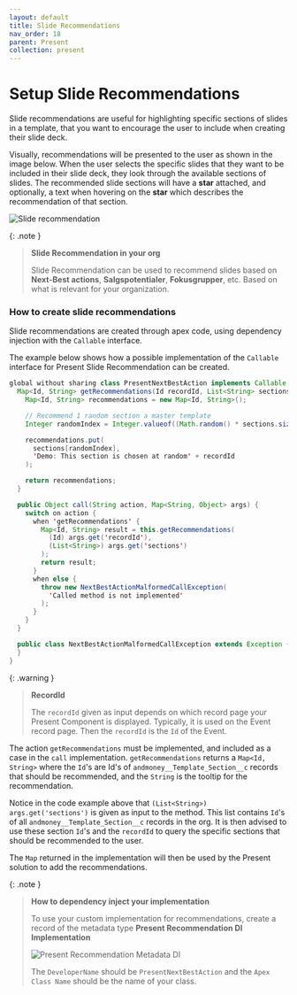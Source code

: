 ```yaml
---
layout: default
title: Slide Recommendations
nav_order: 18
parent: Present
collection: present
---
```


# Setup Slide Recommendations

Slide recommendations are useful for highlighting specific sections of slides in a template,
that you want to encourage the user to include when creating their slide deck.

Visually, recommendations will be presented to the user as shown in the image below.
When the user selects the specific slides that they want to be included in their slide deck,
they look through the available sections of slides.
The recommended slide sections will have a **star** attached,
and optionally, a text when hovering on the **star** which describes the recommendation of that section.

![Slide recommendation](../../assets/images/present/present_slide_recommendation.png)

{: .note }
> **Slide Recommendation in your org**
> 
> Slide Recommendation can be used to recommend slides based on
> **Next-Best actions**, **Salgspotentialer**, **Fokusgrupper**,
> etc. Based on what is relevant for your organization. 

### How to create slide recommendations

Slide recommendations are created through apex code, using dependency injection with the `Callable` interface.

The example below shows how a possible implementation of the `Callable` interface for Present Slide Recommendation can be created.

```java
global without sharing class PresentNextBestAction implements Callable {
  Map<Id, String> getRecommendations(Id recordId, List<String> sections) {
    Map<Id, String> recommendations = new Map<Id, String>();

    // Recommend 1 random section a master template
    Integer randomIndex = Integer.valueof((Math.random() * sections.size()));

    recommendations.put(
      sections[randomIndex],
      'Demo: This section is chosen at random' + recordId
    );

    return recommendations;
  }

  public Object call(String action, Map<String, Object> args) {
    switch on action {
      when 'getRecommendations' {
        Map<Id, String> result = this.getRecommendations(
          (Id) args.get('recordId'),
          (List<String>) args.get('sections')
        );
        return result;
      }
      when else {
        throw new NextBestActionMalformedCallException(
          'Called method is not implemented'
        );
      }
    }
  }

  public class NextBestActionMalformedCallException extends Exception {
  }
}
```

{: .warning }
> **RecordId**
>
> The `recordId` given as input depends on which record page your Present Component is displayed. Typically, it is used on the Event record page.
> Then the `recordId` is the `Id` of the Event.

The action `getRecommendations` must be implemented, and included as a case in the `call` implementation.
`getRecommendations` returns a `Map<Id, String>` where the `Id`'s are Id's of `andmoney__Template_Section__c` records that should be recommended,
and the `String` is the tooltip for the recommendation.

Notice in the code example above that `(List<String>) args.get('sections')` is given as input to the method.
This list contains `Id`'s of all `andmoney__Template_Section__c` records in the org.
It is then advised to use these section `Id`'s and the `recordId` to query the specific sections that should be recommended to the user.

The `Map` returned in the implementation will then be used by the Present solution to add the recommendations.

{: .note }
> **How to dependency inject your implementation**
>
> To use your custom implementation for recommendations, create a record of the metadata type **Present Recommendation DI Implementation**
>
> ![Present Recommendation Metadata DI](../../assets/images/present/present_recommendation_metadata.png)
>
> The `DeveloperName` should be `PresentNextBestAction` and the `Apex Class Name` should be the name of your class.
